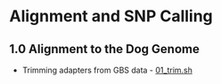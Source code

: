 # Alignment and SNP Calling

## 1.0 Alignment to the Dog Genome
 - Trimming adapters from GBS data -  [01_trim.sh](/Genomewide_Summary_Analyses/PCA/01.PCA_filtering.sh)

